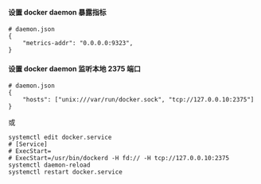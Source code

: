 #### 设置 docker daemon 暴露指标

```
# daemon.json
{
    "metrics-addr": "0.0.0.0:9323",
}
```

#### 设置 docker daemon 监听本地 2375 端口

```
# daemon.json
{
    "hosts": ["unix:///var/run/docker.sock", "tcp://127.0.0.10:2375"]
}
```

或

```shell
systemctl edit docker.service
# [Service]
# ExecStart=
# ExecStart=/usr/bin/dockerd -H fd:// -H tcp://127.0.0.10:2375 
systemctl daemon-reload
systemctl restart docker.service
```